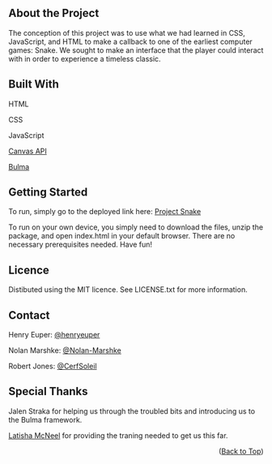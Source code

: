 <a id="readme-start"></a>

## About the Project
The conception of this project was to use what we had learned in CSS, JavaScript, and HTML to make a callback to one of the earliest computer games: Snake. We sought to make an interface that the player could interact with in order to experience a timeless classic.


## Built With
HTML

CSS

JavaScript

[Canvas API](https://developer.mozilla.org/en-US/docs/Web/API/Canvas_API)

[Bulma](https://bulma.io/)

## Getting Started
To run, simply go to the deployed link here: [Project Snake](https://cerfsoleil.github.io/Project-Snake/)

To run on your own device, you simply need to download the files, unzip the package, and open index.html in your default browser. There are no necessary prerequisites needed. Have fun!

## Licence
Distibuted using the MIT licence. See LICENSE.txt for more information.

## Contact
Henry Euper: [@henryeuper](https://github.com/henryeuper)

Nolan Marshke: [@Nolan-Marshke](https://github.com/Nolan-Marshke)

Robert Jones: [@CerfSoleil](https://github.com/CerfSoleil)

## Special Thanks
Jalen Straka for helping us through the troubled bits and introducing us to the Bulma framework.

[Latisha McNeel](https://github.com/lmcneel) for providing the traning needed to get us this far.
<p align="right">(<a href="#readme-start">Back to Top</a>)</p>
